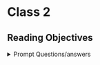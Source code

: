 # Class 2

## Reading Objectives

<details markdown="block"><summary>Prompt Questions/answers</summary>

#### 1. What does .map() return?

Map returns a copy of the original array with the changed values from the function.

#### 1. If I want to loop through an array and display each value in JSX, how do I do that in React?

```jsx
{myArray.map((value) => (
        <p>{value}</p>

```

#### 1. Each list item needs a unique ____.

key from their siblings


#### 1. What is the purpose of a key?

A special string attribute you need when creating lists of elements, they help React identify which items have changed, added or are removed.


#### 1. What is the spread operator?

A JS feature that spreads or expands the elements of an iterable object, such as an array or an object into a new array or object.

```js
let newArray = [...myArray, 4, 5];

let newObject = {...myObject, key: value, key: value}

let new Array = [...array1, ...array2]
```

#### 1. List 4 things that the spread operator can do.

Concatenate arrays, copy arrays, merge objects, pass arguments from an array as separate arguments to a function.

#### 1. Give an example of using the spread operator to combine two arrays.

Look above

#### 1. Give an example of using the spread operator to add a new item to an array.

Look above

#### 1. Give an example of using the spread operator to combine two objects into one.

Look above


#### 1. n the video, what is the first step that the developer does to pass functions between components?

Define the function

#### 1. In your own words, what does the increment function do?

increments a value by a number

#### 1. How can you pass a method from a parent component into a child component?

via prop

#### 1. How does the child component invoke a method that was passed to it from a parent component?

calls the method as a prop.

</details>
